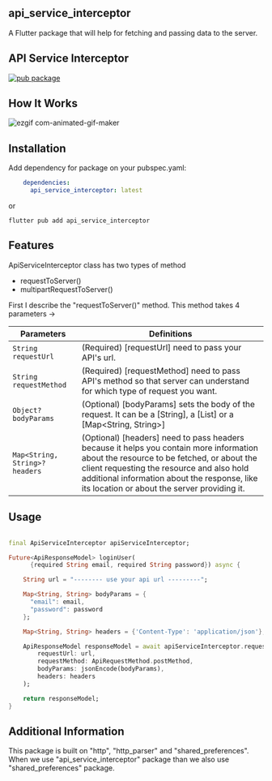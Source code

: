 ## api_service_interceptor

A Flutter package that will help for fetching and passing data to the server.

## API Service Interceptor

[![pub package](https://img.shields.io/pub/v/api_service_interceptor?include_prereleases)](https://pub.dartlang.org/packages/api_service_interceptor)

## How It Works

![ezgif com-animated-gif-maker](https://github.com/mirzamahmud/api_service_interceptor/assets/91328350/1b54a07f-8b72-4d80-b662-d5157c955fbe)

## Installation

Add dependency for package on your pubspec.yaml:

```yaml
    dependencies:
      api_service_interceptor: latest
```
or

```shell
flutter pub add api_service_interceptor
```

## Features

ApiServiceInterceptor class has two types of method
- requestToServer()
- multipartRequestToServer()

First I describe the "requestToServer()" method. This method takes 4 parameters ->

| Parameters                                                       | Definitions                                                                                                            |
|-----------------------------------------------------------------|-----------------------------------------------------------------------------------------------------------------------|
| `String requestUrl`                        | (Required) [requestUrl] need to pass your API's url.                                                                    |
| `String requestMethod`        | (Required) [requestMethod] need to pass API's method so that server can understand for which type of request you want.                                            | 
| `Object? bodyParams`                              | (Optional) [bodyParams] sets the body of the request. It can be a [String], a [List] or a [Map<String, String>]                                                |
| `Map<String, String>? headers`                              | (Optional) [headers] need to pass headers because it helps you contain more information about the resource to be fetched, or about the client requesting the resource and also hold additional information about the response, like its location or about the server providing it.                                               |

## Usage

```dart

final ApiServiceInterceptor apiServiceInterceptor;

Future<ApiResponseModel> loginUser(
      {required String email, required String password}) async {

    String url = "-------- use your api url ---------";

    Map<String, String> bodyParams = {
      "email": email,
      "password": password
    };

    Map<String, String> headers = {'Content-Type': 'application/json'};

    ApiResponseModel responseModel = await apiServiceInterceptor.requestToServer(
        requestUrl: url,
        requestMethod: ApiRequestMethod.postMethod,
        bodyParams: jsonEncode(bodyParams),
        headers: headers
    );

    return responseModel;
}

```
## Additional Information

This package is built on "http", "http_parser" and "shared_preferences". When we use "api_service_interceptor" package than we also use "shared_preferences" package.
